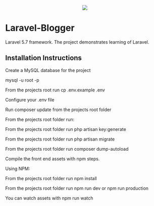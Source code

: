 <p align="center"><img src="https://laravel.com/assets/img/components/logo-laravel.svg"></p>

# Laravel-Blogger
Laravel 5.7 framework. The project demonstrates learning of Laravel.

## Installation Instructions
Create a MySQL database for the project

mysql -u root -p

From the projects root run cp .env.example .env

Configure your .env file

Run composer update from the projects root folder

From the projects root folder run:

From the projects root folder run php artisan key:generate

From the projects root folder run php artisan migrate

From the projects root folder run composer dump-autoload

Compile the front end assets with npm steps.

Using NPM:

From the projects root folder run npm install

From the projects root folder run npm run dev or npm run production

You can watch assets with npm run watch
